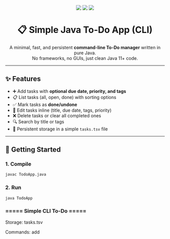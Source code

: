 <p align="center">
  <img src="https://img.shields.io/badge/Java-11+-red?style=for-the-badge&logo=java&logoColor=white" />
  <img src="https://img.shields.io/badge/CLI-App-blue?style=for-the-badge&logo=gnu-bash&logoColor=white" />
  <img src="https://img.shields.io/badge/Status-Active-brightgreen?style=for-the-badge" />
</p>

<h1 align="center">📋 Simple Java To-Do App (CLI)</h1>

<p align="center">
  A minimal, fast, and persistent <b>command-line To-Do manager</b> written in pure Java.  
  <br>No frameworks, no GUIs, just clean Java 11+ code.
</p>

---

## ✨ Features
- ➕ Add tasks with **optional due date, priority, and tags**
- 📋 List tasks (all, open, done) with sorting options
- ✅ Mark tasks as **done/undone**
- 📝 Edit tasks inline (title, due date, tags, priority)
- ❌ Delete tasks or clear all completed ones
- 🔍 Search by title or tags
- 💾 Persistent storage in a simple `tasks.tsv` file

---

## 🚀 Getting Started

### 1. Compile
```bash
javac TodoApp.java
```
### 2. Run
```bash
java TodoApp
```

### ===== Simple CLI To-Do =====
Storage: tasks.tsv

Commands:
  add <title> [/due yyyy-mm-dd] [/p low|med|high] [/tags tag1,tag2]
  list [all|open|done] [/sort id|due|prio] [/rev]
  done <id>      — mark complete
  undone <id>    — mark incomplete
  edit <id> [/t new title] [/due yyyy-mm-dd|none] [/p low|med|high] [/tags list|none]
  del <id>       — delete task
  search <text>  — find in titles or tags
  clear          — remove all completed tasks
  save           — persist now (auto-saves on exit)
  exit           — save & quit

> add Buy milk /due 2025-08-30 /p high /tags shopping,urgent
Added #1: Buy milk

> list all
ID   ✔  Due        Prio   Title                 Tags
-------------------------------------------------------------
1       2025-08-30 HIGH   Buy milk              shopping,urgent

### Storage Format
tasks are stored in a simple TSV file tasks.tsv for easy reading/editing:
```shell
# id   done   priority   due        title         tags
1      0      HIGH       2025-08-30 Buy milk      shopping,urgent
```
### 🔧 Tech Stack

- Java 11+

- Pure CLI (no GUI, no Maven)

- Data persistence via plain text files

### 🤝 Contributing

- Fork this repo 🍴

- Create your feature branch 🔨
```bash
git checkout -b feature/new-feature
```


- Commit changes 🎉
```bash
git commit -m "Add new feature"
```

- Push branch 🚀
```bash
git push origin feature/new-feature
```

- Open a Pull Request ✅

### 📜 License

This project is licensed under the MIT License – feel free to use, modify, and share.

<p align="center"> 💡 “Organize today, achieve tomorrow.” </p>

